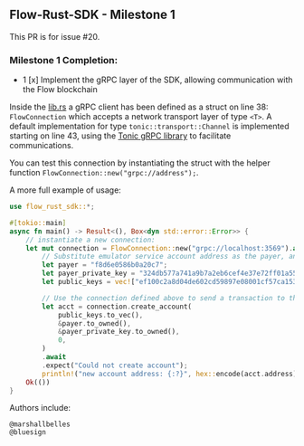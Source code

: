 ##  Flow-Rust-SDK - Milestone 1

This PR is for issue #20.



### Milestone 1 Completion:
- 1 [x] Implement the gRPC layer of the SDK, allowing communication with the Flow blockchain

Inside the [lib.rs](https://github.com/MarshallBelles/flow-rust-sdk/blob/release/src/lib.rs) a gRPC client has been defined as a struct on line 38: `FlowConnection` which accepts a network transport layer of type `<T>`. A default implementation for type `tonic::transport::Channel` is implemented starting on line 43, using the [Tonic gRPC library](https://crates.io/crates/tonic) to facilitate communications.

You can test this connection by instantiating the struct with the helper function `FlowConnection::new("grpc://address");`.

A more full example of usage:
```rs
use flow_rust_sdk::*;

#[tokio::main]
async fn main() -> Result<(), Box<dyn std::error::Error>> {
    // instantiate a new connection:
    let mut connection = FlowConnection::new("grpc://localhost:3569").await?;
        // Substitute emulator service account address as the payer, and keys if needed.
        let payer = "f8d6e0586b0a20c7";
        let payer_private_key = "324db577a741a9b7a2eb6cef4e37e72ff01a554bdbe4bd77ef9afe1cb00d3cec";
        let public_keys = vec!["ef100c2a8d04de602cd59897e08001cf57ca153cb6f9083918cde1ec7de77418a2c236f7899b3f786d08a1b4592735e3a7461c3e933f420cf9babe350abe0c5a".to_owned()];

        // Use the connection defined above to send a transaction to the blockchain, created and signed within the helper function `create_account`
        let acct = connection.create_account(
            public_keys.to_vec(),
            &payer.to_owned(),
            &payer_private_key.to_owned(),
            0,
        )
        .await
        .expect("Could not create account");
        println!("new account address: {:?}", hex::encode(acct.address));
    Ok(())
}
```

Authors include:

    @marshallbelles
    @bluesign
